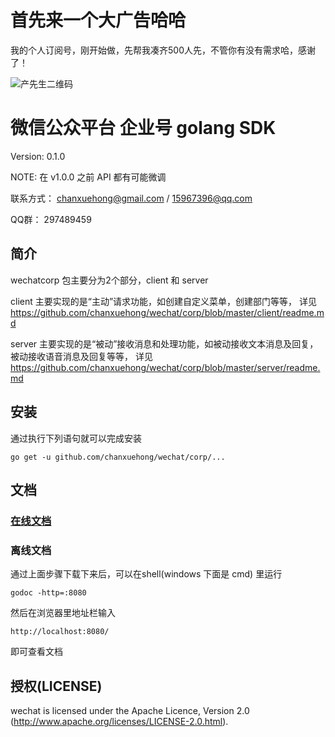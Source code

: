 # 首先来一个大广告哈哈
我的个人订阅号，刚开始做，先帮我凑齐500人先，不管你有没有需求哈，感谢了！

![产先生二维码](https://github.com/chanxuehong/wechat/corp/blob/master/qrcode_cxs0556.jpg)

# 微信公众平台 企业号 golang SDK


Version:   0.1.0

NOTE:      在 v1.0.0 之前 API 都有可能微调

联系方式： chanxuehong@gmail.com / 15967396@qq.com

QQ群：     297489459

## 简介
wechatcorp 包主要分为2个部分，client 和 server

client 主要实现的是“主动”请求功能，如创建自定义菜单，创建部门等等，
详见 https://github.com/chanxuehong/wechat/corp/blob/master/client/readme.md

server 主要实现的是“被动”接收消息和处理功能，如被动接收文本消息及回复，被动接收语音消息及回复等等，
详见 https://github.com/chanxuehong/wechat/corp/blob/master/server/readme.md

## 安装
通过执行下列语句就可以完成安装

	go get -u github.com/chanxuehong/wechat/corp/...

## 文档

### [在线文档](http://godoc.org/github.com/chanxuehong/wechat/corp)

### 离线文档
通过上面步骤下载下来后，可以在shell(windows 下面是 cmd) 里运行

	godoc -http=:8080
	
然后在浏览器里地址栏输入 

	http://localhost:8080/
	
即可查看文档

## 授权(LICENSE)

wechat is licensed under the Apache Licence, Version 2.0
(http://www.apache.org/licenses/LICENSE-2.0.html).